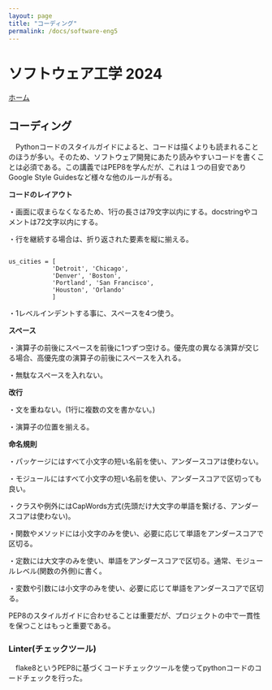 ```yaml
---
layout: page
title: "コーディング"
permalink: /docs/software-eng5
---
```


# ソフトウェア工学 2024

[ホーム](/docs/index)

## コーディング

　Pythonコードのスタイルガイドによると、コードは描くよりも読まれることのほうが多い。そのため、ソフトウェア開発にあたり読みやすいコードを書くことは必須である。この講義ではPEP8を学んだが、これは１つの目安でありGoogle Style Guidesなど様々な他のルールが有る。

**コードのレイアウト**

・画面に収まらなくなるため、1行の長さは79文字以内にする。docstringやコメントは72文字以内にする。

・行を継続する場合は、折り返された要素を縦に揃える。

~~~

us_cities = [
            'Detroit', 'Chicago',
            'Denver', 'Boston',
            'Portland', 'San Francisco',
            'Houston', 'Orlando'
            ]

~~~

・1レベルインデントする事に、スペースを4つ使う。

**スペース**

・演算子の前後にスペースを前後に1つずつ空ける。優先度の異なる演算が交じる場合、高優先度の演算子の前後にスペースを入れる。

・無駄なスペースを入れない。

**改行**

・文を重ねない。(1行に複数の文を書かない。)

・演算子の位置を揃える。

**命名規則**

・パッケージにはすべて小文字の短い名前を使い、アンダースコアは使わない。

・モジュールにはすべて小文字の短い名前を使い、アンダースコアで区切っても良い。

・クラスや例外にはCapWords方式(先頭だけ大文字の単語を繋げる、アンダースコアは使わない)。

・関数やメソッドには小文字のみを使い、必要に応じて単語をアンダースコアで区切る。

・定数には大文字のみを使い、単語をアンダースコアで区切る。通常、モジュールレベル(関数の外側)に書く。

・変数や引数には小文字のみを使い、必要に応じて単語をアンダースコアで区切る。

PEP8のスタイルガイドに合わせることは重要だが、プロジェクトの中で一貫性を保つことはもっと重要である。

### Linter(チェックツール)

　flake8というPEP8に基づくコードチェックツールを使ってpythonコードのコードチェックを行った。